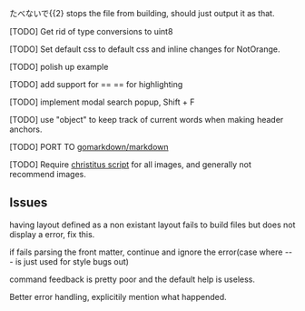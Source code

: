 たべないで{{2} stops the file from building, should just output it as that.

[TODO] Get rid of type conversions to uint8

[TODO] Set default css to default css and inline changes for NotOrange.

[TODO] polish up example

[TODO] add support for == == for highlighting 

[TODO] implement modal search popup, Shift + F

[TODO] use "object" to keep track of current words when making header anchors.

[TODO] PORT TO [gomarkdown/markdown](https://github.com/gomarkdown/markdown)

[TODO] Require [christitus script](https://christitus.com/script-for-optimizing-images/) for all images, and generally not recommend images.

## Issues

having layout defined as a non existant layout fails to build files but does not display a error, fix this.

if fails parsing the front matter, continue and ignore the error(case where --- is just used for style bugs out)

command feedback is pretty poor and the default help is useless.

Better error handling, explicitily mention what happended.

